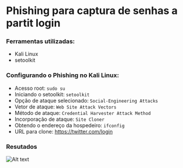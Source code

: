 # Phishing para captura de senhas a partit login

### Ferramentas utilizadas:

- Kali Linux
- setoolkit

### Configurando o Phishing no Kali Linux:

- Acesso root: ``` sudo su ```
- Iniciando o setoolkit: ``` setoolkit ```
- Opção de ataque selecionado: ``` Social-Engineering Attacks ```
- Vetor de ataque: ``` Web Site Attack Vectors ```
- Método de ataque: ```Credential Harvester Attack Method ```
- Incorporação de ataque: ``` Site Cloner ```
- Obtendo o endereço da hospedeiro: ``` ifconfig ```
- URL para clone: https://twitter.com/login

### Resutados

![Alt text](./passwd.png "Optional title")
